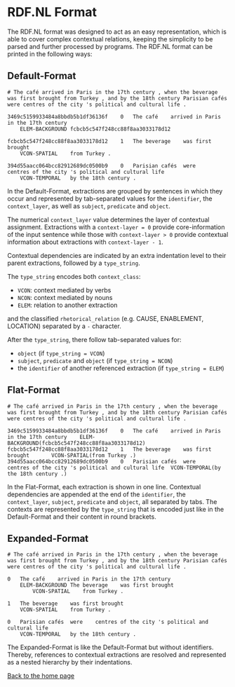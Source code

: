 # RDF.NL Format

The RDF.NL format was designed to act as an easy representation, which is able to cover complex contextual relations, keeping the simplicity to be parsed and further processed by programs. The RDF.NL format can be printed in the following ways:

## Default-Format

```
# The café arrived in Paris in the 17th century , when the beverage was first brought from Turkey , and by the 18th century Parisian cafés were centres of the city 's political and cultural life .
 
3469c5159933484a8bbdb5b1df36136f    0   The café    arrived in Paris in the 17th century
    ELEM-BACKGROUND fcbcb5c547f248cc88f8aa3033178d12
 
fcbcb5c547f248cc88f8aa3033178d12    1   The beverage    was first brought   
    VCON-SPATIAL    from Turkey .
 
394d55aacc064bcc82912689dc0500b9    0   Parisian cafés  were    centres of the city 's political and cultural life
    VCON-TEMPORAL   by the 18th century .
```

In the Default-Format, extractions are grouped by sentences in which they occur and represented by tab-separated values for the `identifier`, the `context_layer`, as well as `subject`, `predicate` and `object`.

The numerical `context_layer` value determines the layer of contextual assignment. Extractions with a `context-layer = 0` provide core-information of the input sentence while those with `context-layer > 0` provide contextual information about extractions with `context-layer - 1`.

Contextual dependencies are indicated by an extra indentation level to their parent extractions, followed by a `type_string`.

The `type_string` encodes both `context_class`:

* `VCON`: context mediated by verbs
* `NCON`: context mediated by nouns
* `ELEM`: relation to another extraction

and the classified `rhetorical_relation` (e.g. CAUSE, ENABLEMENT, LOCATION) separated by a `-` character.

After the `type_string`, there follow tab-separated values for:
* `object` (if `type_string = VCON`)
* `subject`, `predicate` and `object` (if `type_string = NCON`)
* the `identifier` of another referenced extraction (if `type_string = ELEM`)

## Flat-Format

```
# The café arrived in Paris in the 17th century , when the beverage was first brought from Turkey , and by the 18th century Parisian cafés were centres of the city 's political and cultural life .
 
3469c5159933484a8bbdb5b1df36136f    0   The café    arrived in Paris in the 17th century    ELEM-BACKGROUND(fcbcb5c547f248cc88f8aa3033178d12)
fcbcb5c547f248cc88f8aa3033178d12    1   The beverage    was first brought       VCON-SPATIAL(from Turkey .)
394d55aacc064bcc82912689dc0500b9    0   Parisian cafés  were    centres of the city 's political and cultural life  VCON-TEMPORAL(by the 18th century .)
```

In the Flat-Format, each extraction is shown in one line. Contextual dependencies are appended at the end of the `identifier`, the `context_layer`, `subject`, `predicate` and `object`, all separated by tabs. The contexts are represented by the `type_string` that is encoded just like in the Default-Format and their content in round brackets.

## Expanded-Format

```
# The café arrived in Paris in the 17th century , when the beverage was first brought from Turkey , and by the 18th century Parisian cafés were centres of the city 's political and cultural life .
 
0   The café    arrived in Paris in the 17th century
    ELEM-BACKGROUND The beverage    was first brought   
        VCON-SPATIAL    from Turkey .
 
1   The beverage    was first brought   
    VCON-SPATIAL    from Turkey .
 
0   Parisian cafés  were    centres of the city 's political and cultural life
    VCON-TEMPORAL   by the 18th century .
```

The Expanded-Format is like the Default-Format but without identifiers. Thereby, references to contextual extractions are resolved and represented as a nested hierarchy by their indentations.

[Back to the home page](../README.md)